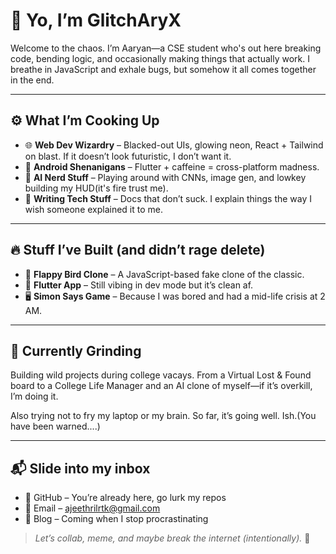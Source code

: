 # 👾 Yo, I’m GlitchAryX

Welcome to the chaos. I’m Aaryan—a CSE student who's out here breaking code, bending logic, and occasionally making things that actually work. I breathe in JavaScript and exhale bugs, but somehow it all comes together in the end.

---

## ⚙️ What I’m Cooking Up
- 🌐 **Web Dev Wizardry** – Blacked-out UIs, glowing neon, React + Tailwind on blast. If it doesn’t look futuristic, I don’t want it.
- 📱 **Android Shenanigans** – Flutter + caffeine = cross-platform madness.
- 🤖 **AI Nerd Stuff** – Playing around with CNNs, image gen, and lowkey building my HUD(it's fire trust me).
- 🧠 **Writing Tech Stuff** – Docs that don’t suck. I explain things the way I wish someone explained it to me.

---

## 🔥 Stuff I’ve Built (and didn’t rage delete)
- 🌌 **Flappy Bird Clone** – A JavaScript-based fake clone of the classic.
- 📱 **Flutter App** – Still vibing in dev mode but it’s clean af.
- 🖥 **Simon Says Game** – Because I was bored and had a mid-life crisis at 2 AM.

---

## 🧪 Currently Grinding
Building wild projects during college vacays. From a Virtual Lost & Found board to a College Life Manager and an AI clone of myself—if it’s overkill, I’m doing it.

Also trying not to fry my laptop or my brain. So far, it’s going well. Ish.(You have been warned....)

---

## 📬 Slide into my inbox
- 🧠 GitHub – You’re already here, go lurk my repos  
- 💌 Email – ajeethrilrtk@gmail.com  
- 📝 Blog – Coming when I stop procrastinating  

> *Let’s collab, meme, and maybe break the internet (intentionally).* 🚀
